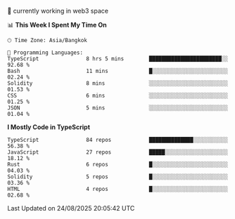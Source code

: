 🔭 currently working in web3 space

<!--START_SECTION:waka-->
📊 **This Week I Spent My Time On** 

```text
🕑︎ Time Zone: Asia/Bangkok

💬 Programming Languages: 
TypeScript               8 hrs 5 mins        ███████████████████████░░   92.68 % 
Bash                     11 mins             █░░░░░░░░░░░░░░░░░░░░░░░░   02.24 % 
Solidity                 8 mins              ░░░░░░░░░░░░░░░░░░░░░░░░░   01.53 % 
CSS                      6 mins              ░░░░░░░░░░░░░░░░░░░░░░░░░   01.25 % 
JSON                     5 mins              ░░░░░░░░░░░░░░░░░░░░░░░░░   01.04 % 
```

**I Mostly Code in TypeScript** 

```text
TypeScript               84 repos            ██████████████░░░░░░░░░░░   56.38 % 
JavaScript               27 repos            █████░░░░░░░░░░░░░░░░░░░░   18.12 % 
Rust                     6 repos             █░░░░░░░░░░░░░░░░░░░░░░░░   04.03 % 
Solidity                 5 repos             █░░░░░░░░░░░░░░░░░░░░░░░░   03.36 % 
HTML                     4 repos             █░░░░░░░░░░░░░░░░░░░░░░░░   02.68 % 
```




 Last Updated on 24/08/2025 20:05:42 UTC
<!--END_SECTION:waka-->
